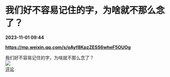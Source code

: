 # 我们好不容易记住的字，为啥就不那么念了？

**2023-11-01 09:44**

**https://mp.weixin.qq.com/s/oAyf8KpzZESS6wheF5OUOg**

我们好不容易记住的字，为啥就不那么念了？  
![](https://img3.chouti.com/CHOUTI_20231101/046B79B91CCC470897FBC53F0FBF4C5A_W265H265.jpeg)  
[评论](https://m.chouti.com/link/40472429)